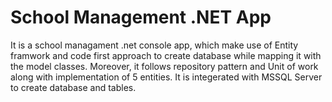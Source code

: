 # School Management .NET App
It is a school managament .net console app, which make use of Entity framwork and code first approach to create database while mapping it with the model classes.
Moreover, it follows repository pattern and Unit of work along with implementation of 5 entities. It is integerated with MSSQL Server to create database and tables.
